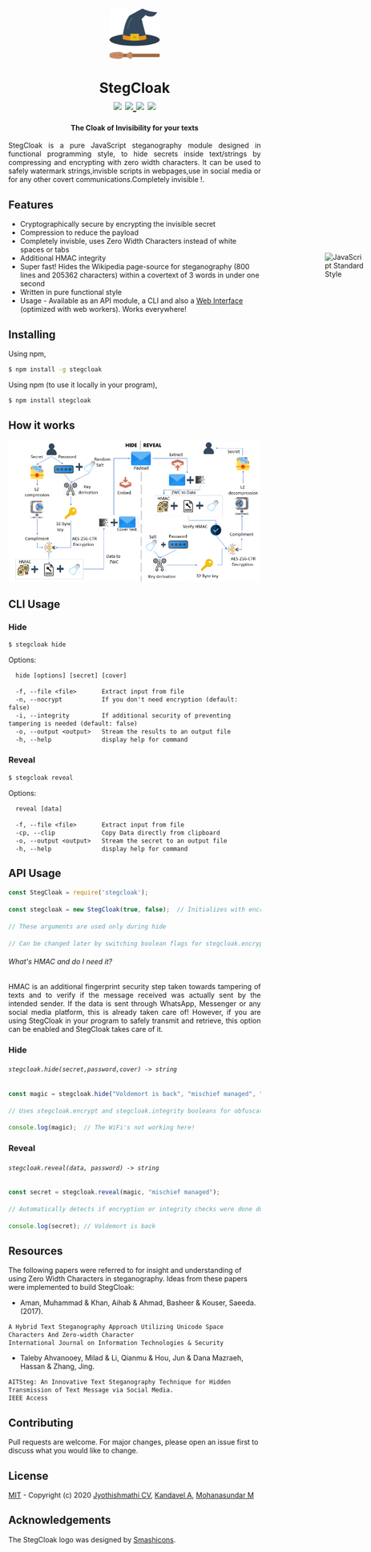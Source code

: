 <h1 align="center">
  <br>
  <img src="assets/stegCloakIcon.svg" alt="StegCloak" width="100">
  <br>
  <br>
  <span>StegCloak</span>
  <br>
  <img src="https://img.shields.io/npm/l/stegcloak?style=plastic" />
  <a href="https://www.npmjs.com/package/stegcloak"> <img src="https://img.shields.io/npm/v/stegcloak?style=plastic" /> </a>
  <img src="https://badgen.net/badge/icon/terminal?icon=terminal&label" />
  <img src="https://img.shields.io/badge/code_style-standard-brightgreen.svg" />
</h1>
<h4 align="center">The Cloak of Invisibility for your texts</h4>

<p align="justify">
StegCloak is a pure JavaScript steganography module designed in functional programming style, to hide secrets inside text/strings by compressing and encrypting with zero width characters. It can be used to safely watermark strings,invisble scripts in webpages,use in social media or for any other covert communications.Completely invisible !.
<p>

<a href="https://standardjs.com" style="position: absolute; top: 610px; right: 20px; padding: 0 0 20px 20px;"><img src="https://cdn.rawgit.com/feross/standard/master/sticker.svg" alt="JavaScript Standard Style" width="80" align="right"></a>

## Features

- Cryptographically secure by encrypting the invisible secret
- Compression to reduce the payload
- Completely invisble, uses Zero Width Characters instead of white spaces or tabs
- Additional HMAC integrity
- Super fast! Hides the Wikipedia page-source for steganography (800 lines and 205362 characters) within a covertext of 3 words in under one second
- Written in pure functional style
- Usage - Available as an API module, a CLI and also a <a href='https://stegcloak.surge.sh'>Web Interface</a> (optimized with web workers). Works everywhere!

## Installing

Using npm,

```bash
$ npm install -g stegcloak
```
Using npm (to use it locally in your program),

```bash
$ npm install stegcloak
```

## How it works

<img src='assets/Flow.PNG'>

## CLI Usage

### Hide

```bash
$ stegcloak hide
```
Options:

```
  hide [options] [secret] [cover]

  -f, --file <file>       Extract input from file
  -n, --nocrypt           If you don't need encryption (default: false)
  -i, --integrity         If additional security of preventing tampering is needed (default: false)
  -o, --output <output>   Stream the results to an output file
  -h, --help              display help for command

```

### Reveal

```bash
$ stegcloak reveal       
```
Options:

```
  reveal [data]

  -f, --file <file>       Extract input from file
  -cp, --clip             Copy Data directly from clipboard
  -o, --output <output>   Stream the secret to an output file
  -h, --help              display help for command
```

## API Usage

```javascript
const StegCloak = require('stegcloak');

const stegcloak = new StegCloak(true, false);  // Initializes with encryption true and hmac false for hiding

// These arguments are used only during hide

// Can be changed later by switching boolean flags for stegcloak.encrypt and stegcloak.integrity

```
###### What's HMAC and do I need it?

<p align='justify'>
HMAC is an additional fingerprint security step taken towards tampering of texts and to verify if the message received was actually sent by the intended sender. If the data is sent through WhatsApp, Messenger or any social media platform, this is already taken care of! However, if you are using StegCloak in your program to safely transmit and retrieve, this option can be enabled and StegCloak takes care of it.
</p>

### Hide

###### `stegcloak.hide(secret,password,cover) -> string`

```javascript
const magic = stegcloak.hide("Voldemort is back", "mischief managed", "The WiFi's not working here!");

// Uses stegcloak.encrypt and stegcloak.integrity booleans for obfuscation

console.log(magic);  // The WiFi's not working here!

```

### Reveal

###### `stegcloak.reveal(data, password) -> string`

```javascript
const secret = stegcloak.reveal(magic, "mischief managed");

// Automatically detects if encryption or integrity checks were done during hide and acts accordingly

console.log(secret); // Voldemort is back
```

## Resources 

The following papers were referred to for insight and understanding of using Zero Width Characters in steganography. Ideas from these papers were implemented to build StegCloak:

- Aman, Muhammad & Khan, Aihab & Ahmad, Basheer & Kouser, Saeeda. (2017).
```
A Hybrid Text Steganography Approach Utilizing Unicode Space Characters And Zero-width Character
International Journal on Information Technologies & Security
```

- Taleby Ahvanooey, Milad & Li, Qianmu & Hou, Jun & Dana Mazraeh, Hassan & Zhang, Jing.
```
AITSteg: An Innovative Text Steganography Technique for Hidden Transmission of Text Message via Social Media.
IEEE Access
```

## Contributing

Pull requests are welcome. For major changes, please open an issue first to discuss what you would like to change.

## License

[MIT](https://github.com/KuroLabs/stegcloak/blob/master/LICENSE.md) - Copyright (c) 2020 [Jyothishmathi CV](https://github.com/JyothishmathiCV), [Kandavel A](https://github.com/AK5123), [Mohanasundar M](https://github.com/mohanpierce99)

## Acknowledgements
The StegCloak logo was designed by <a href="https://www.flaticon.com/authors/smashicons" title="Smashicons">Smashicons</a>.
